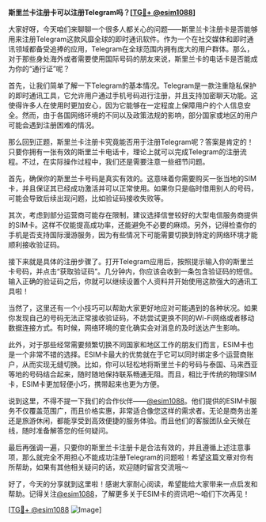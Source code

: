 **斯里兰卡注册卡可以注册Telegram吗？[[TG💪+ @esim1088](https://t.me/s/esim1088)]**

大家好呀，今天咱们来聊聊一个很多人都关心的问题——斯里兰卡注册卡是否能够用来注册Telegram这款风靡全球的即时通讯软件。作为一个在社交媒体和即时通讯领域都备受追捧的应用，Telegram在全球范围内拥有庞大的用户群体。那么，对于那些身处海外或者需要使用国际号码的朋友来说，斯里兰卡的电话卡是否能成为你的“通行证”呢？

首先，让我们简单了解一下Telegram的基本情况。Telegram是一款注重隐私保护的即时通讯工具，它允许用户通过手机号码进行注册，并且支持加密聊天功能。这使得许多人在使用时更加安心，因为它能够在一定程度上保障用户的个人信息安全。然而，由于各国网络环境的不同以及政策法规的影响，部分国家或地区的用户可能会遇到注册困难的情况。

那么回到正题，斯里兰卡注册卡究竟能否用于注册Telegram呢？答案是肯定的！只要你拥有一张有效的斯里兰卡电话卡，理论上就可以完成Telegram的注册流程。不过，在实际操作过程中，我们还是需要注意一些细节问题。

首先，确保你的斯里兰卡号码是真实有效的。这意味着你需要购买一张当地的SIM卡，并且保证其已经成功激活并可以正常使用。如果你只是临时借用别人的号码，可能会导致后续出现问题，比如验证码接收失败等。

其次，考虑到部分运营商可能存在限制，建议选择信誉较好的大型电信服务商提供的SIM卡。这样不仅能提高成功率，还能避免不必要的麻烦。另外，记得检查你的手机是否支持国际漫游服务，因为有些情况下可能需要切换到特定的网络环境才能顺利接收验证码。

接下来就是具体的注册步骤了。打开Telegram应用后，按照提示输入你的斯里兰卡号码，并点击“获取验证码”。几分钟内，你应该会收到一条包含验证码的短信。输入正确的验证码之后，你就可以继续设置个人资料并开始使用这款强大的通讯工具啦！

当然了，这里还有一个小技巧可以帮助大家更好地应对可能遇到的各种状况。如果你发现自己的号码无法正常接收验证码，不妨尝试更换不同的Wi-Fi网络或者移动数据连接方式。有时候，网络环境的变化确实会对消息的及时送达产生影响。

此外，对于那些经常需要频繁切换不同国家和地区工作的朋友们而言，ESIM卡也是一个非常不错的选择。ESIM卡最大的优势就在于它可以同时绑定多个运营商账户，从而实现无缝切换。比如，你可以轻松地将斯里兰卡的号码与泰国、马来西亚等地的号码结合起来，随时随地保持联系畅通无阻。而且，相比于传统的物理SIM卡，ESIM卡更加轻便小巧，携带起来也更为方便。

说到这里，不得不提一下我们的合作伙伴——[@esim1088](https://t.me/s/esim1088)。他们提供的ESIM卡服务不仅覆盖范围广，而且价格实惠，非常适合像您这样的需求者。无论是商务出差还是旅游休闲，都能享受到高效便捷的服务体验。而且他们的客服团队全天候在线，随时准备解答您的任何疑问。

最后再强调一遍，只要你的斯里兰卡注册卡是合法有效的，并且遵循上述注意事项，那么就完全不用担心不能成功注册Telegram的问题啦！希望这篇文章对你有所帮助，如果有其他相关疑问的话，欢迎随时留言交流哦～

好了，今天的分享就到这里啦！感谢大家耐心阅读，希望能给大家带来一点启发和帮助。记得关注[@esim1088](https://t.me/s/esim1088)，了解更多关于ESIM卡的资讯吧～咱们下次再见！

[[TG💪+ @esim1088](https://t.me/s/esim1088) ![Image](https://i.postimg.cc/4NQfJmqS/Snipaste-2025-05-13-00-14-12.png)]